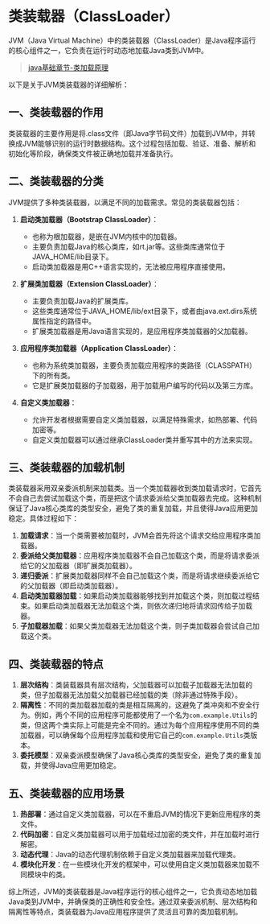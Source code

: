 # 类装载器（ClassLoader）

JVM（Java Virtual Machine）中的类装载器（ClassLoader）是Java程序运行的核心组件之一，它负责在运行时动态地加载Java类到JVM中。
>[java基础章节-类加载原理](../../../2.%E8%BF%9B%E9%98%B6/%E7%B1%BB%E5%8A%A0%E8%BD%BD/)

以下是关于JVM类装载器的详细解析：

## 一、类装载器的作用

类装载器的主要作用是将.class文件（即Java字节码文件）加载到JVM中，并转换成JVM能够识别的运行时数据结构。这个过程包括加载、验证、准备、解析和初始化等阶段，确保类文件被正确地加载并准备执行。

## 二、类装载器的分类

JVM提供了多种类装载器，以满足不同的加载需求。常见的类装载器包括：

1. **启动类加载器（Bootstrap ClassLoader）**：
   - 也称为根加载器，是嵌在JVM内核中的加载器。
   - 主要负责加载Java的核心类库，如rt.jar等。这些类库通常位于JAVA_HOME/lib目录下。
   - 启动类加载器是用C++语言实现的，无法被应用程序直接使用。

2. **扩展类加载器（Extension ClassLoader）**：
   - 主要负责加载Java的扩展类库。
   - 这些类库通常位于JAVA_HOME/lib/ext目录下，或者由java.ext.dirs系统属性指定的路径中。
   - 扩展类加载器是用Java语言实现的，是应用程序类加载器的父加载器。

3. **应用程序类加载器（Application ClassLoader）**：
   - 也称为系统类加载器，主要负责加载应用程序的类路径（CLASSPATH）下的所有类。
   - 它是扩展类加载器的子加载器，用于加载用户编写的代码以及第三方库。

4. **自定义类加载器**：
   - 允许开发者根据需要自定义类加载器，以满足特殊需求，如热部署、代码加密等。
   - 自定义类加载器可以通过继承ClassLoader类并重写其中的方法来实现。

## 三、类装载器的加载机制

类装载器采用双亲委派机制来加载类。当一个类加载器收到类加载请求时，它首先不会自己去尝试加载这个类，而是把这个请求委派给父类加载器去完成。这种机制保证了Java核心类库的类型安全，避免了类的重复加载，并且使得Java应用更加稳定。具体过程如下：

1. **加载请求**：当一个类需要被加载时，JVM会首先将这个请求交给应用程序类加载器。
2. **委派给父类加载器**：应用程序类加载器不会自己加载这个类，而是将请求委派给它的父加载器（即扩展类加载器）。
3. **递归委派**：扩展类加载器同样不会自己加载这个类，而是将请求继续委派给它的父加载器（即启动类加载器）。
4. **启动类加载器加载**：如果启动类加载器能够找到并加载这个类，则加载过程结束。如果启动类加载器无法加载这个类，则依次递归地将请求回传给子加载器。
5. **子加载器加载**：如果父类加载器无法加载这个类，则子类加载器会尝试自己加载这个类。

## 四、类装载器的特点

1. **层次结构**：类装载器具有层次结构，父加载器可以加载子加载器无法加载的类，但子加载器无法加载父加载器已经加载的类（除非通过特殊手段）。
2. **隔离性**：不同的类加载器加载的类是相互隔离的，这避免了类冲突和不安全行为。例如，两个不同的应用程序可能都使用了一个名为`com.example.Utils`的类，但这两个类实际上可能是完全不同的。通过为每个应用程序使用不同的类加载器，可以确保每个应用程序加载和使用它自己的`com.example.Utils`类版本。
3. **委托模型**：双亲委派模型确保了Java核心类库的类型安全，避免了类的重复加载，并使得Java应用更加稳定。

## 五、类装载器的应用场景

1. **热部署**：通过自定义类加载器，可以在不重启JVM的情况下更新应用程序的类文件。
2. **代码加密**：自定义类加载器可以用于加载经过加密的类文件，并在加载时进行解密。
3. **动态代理**：Java的动态代理机制依赖于自定义类加载器来加载代理类。
4. **模块化开发**：在一些模块化开发的框架中，可以使用自定义类加载器来加载不同模块中的类。

综上所述，JVM的类装载器是Java程序运行的核心组件之一，它负责动态地加载Java类到JVM中，并确保类的正确性和安全性。通过双亲委派机制、层次结构和隔离性等特点，类装载器为Java应用程序提供了灵活且可靠的类加载机制。
